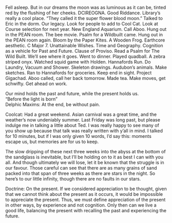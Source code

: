 Fell asleep. But in our dreams the moon was as luminous as it can be, tinted red by the flushing of her cheeks. DCIREOGNA. Good Riddance. Library’s really a cool place. “They called it the super flower blood moon.” Talked to Eric in the dorm. Our legacy. Look for people to add to Cool Cat. Look at Course selection for next year. New England Aquarium. Call Aboo. Hung out in the PEAN room. The bee movie. Psalm for a Wildbuilt came. Hung out in the PEAN room again. Bloom by the Paper Kites. A Wooden Frog. Earthcore aesthetic. C Major 7\. Unattainable Wishes. Time and Geography. Cognition as a vehicle for Past and Future. Clause of Proviso. Read a Psalm for The Wild Built. We’ll see where it goes. Went to dinner. Played quadball. A zebra striped onyx. Watched squid game with Holden. Hannafords Run. Do Laundry, Vacuum and Shower. Skeleton drawings. Audubon’s animals. Make sketches. Ran to Hannafords for groceries. Keep end in sight. Project Gigachad. Aboo called, call her back tomorrow. Made tea. Make moves, get schwifty. Get ahead on work.  

Our mind holds the past and future, while the present holds us.   
“Before the light is born”   
Delphic Maxims: At the end, be without pain. 

Coolcat: Had a great weekend. Asian carnival was a great time, and the weather’s now undeniably summer. Last Friday was long past, but please indulge me in talking a little about Ted. I was really happy to see many of you show up because that talk was really written with y’all in mind. I talked for 10 minutes, but if I was only given 10 words, I’d say this: moments escape us, but memories are for us to keep. 

The slow dripping of these next three weeks into the abyss at the bottom of the sandglass is inevitable, but I’ll be holding on to it as best I can with you all. And though ultimately we will lose, let it be known that the struggle is in our favour. Those careful can see that there are as many grains of sand packed into that span of three weeks as there are stars in the night. So here’s to our little infinity, though there are no faults in our stars.

Doctrine: On the present. If we considered appreciation to be thought, given that we cannot think about the present as it occurs, it would be impossible to appreciate the present. Thus, we must define appreciation of the present in other ways, by experience and not cognition. Only then can we live a good life, balancing the present with recalling the past and experiencing the future.